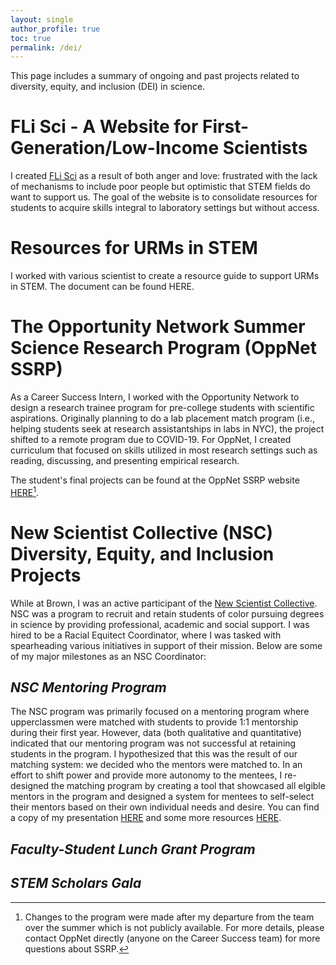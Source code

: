 ```yaml
---
layout: single
author_profile: true
toc: true
permalink: /dei/
---
```

This page includes a summary of ongoing and past projects related to diversity, equity, and inclusion (DEI) in science. 

# FLi Sci - A Website for First-Generation/Low-Income Scientists

I created [FLi Sci](https://www.flisci.com/) as a result of both anger and love: frustrated with the lack of mechanisms to include poor people but optimistic that STEM fields do want to support us. The goal of the website is to consolidate resources for students to acquire skills integral to laboratory settings but without access.  

# Resources for URMs in STEM

I worked with various scientist to create a resource guide to support URMs in STEM. The document can be found HERE. 

# The Opportunity Network Summer Science Research Program (OppNet SSRP)

As a Career Success Intern, I worked with the Opportunity Network to design a research trainee program for pre-college students with scientific aspirations. Originally planning to do a lab placement match program (i.e., helping students seek at research assistantships in labs in NYC), the project shifted to a remote program due to COVID-19. For OppNet, I created curriculum that focused on skills utilized in most research settings such as reading, discussing, and presenting empirical research.

The student's final projects can be found at the OppNet SSRP website [HERE](https://oppnetssrp.com/)[^1].

# New Scientist Collective (NSC) Diversity, Equity, and Inclusion Projects

While at Brown, I was an active participant of the [New Scientist Collective](https://www.brown.edu/academics/new-scientist-program/). NSC was a program to recruit and retain students of color pursuing degrees in science by providing professional, academic and social support. I was hired to be a Racial Equitect Coordinator, where I was tasked with spearheading various initiatives in support of their mission. Below are some of my major milestones as an NSC Coordinator:

## *NSC Mentoring Program*

The NSC program was primarily focused on a mentoring program where upperclassmen were matched with students to provide 1:1 mentorship during their first year. However, data (both qualitative and quantitative) indicated that our mentoring program was not successful at retaining students in the program. I hypothesized that this was the result of our matching system: we decided who the mentors were matched to. In an effort to shift power and provide more autonomy to the mentees, I re-designed the matching program by creating a tool that showcased all elgible mentors in the program and designed a system for mentees to self-select their mentors based on their own individual needs and desire. You can find a copy of my presentation [HERE](link) and some more resources [HERE](link).

## *Faculty-Student Lunch Grant Program* 

## *STEM Scholars Gala*

[^1]: Changes to the program were made after my departure from the team over the summer which is not publicly available. For more details, please contact OppNet directly (anyone on the Career Success team) for more questions about SSRP. 
